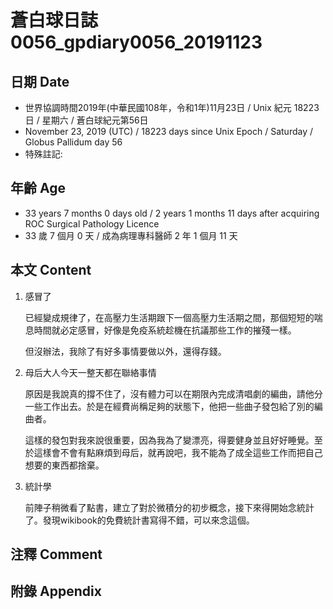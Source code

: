 [_metadata_:encoding]: - "utf-8"
[_metadata_:fileformat]: - "markdown"
[_metadata_:MIME_type]: - "text/plain"
[_metadata_:markdown_version]: - "commonmark version 0.29"
[_metadata_:markdown_spec]: - "https://spec.commonmark.org/0.29/"

# 蒼白球日誌0056_gpdiary0056_20191123 #

## 日期 Date ##

* 世界協調時間2019年(中華民國108年，令和1年)11月23日 / Unix 紀元 18223 日 / 星期六 / 蒼白球紀元第56日
* November 23, 2019 (UTC) / 18223 days since Unix Epoch / Saturday / Globus Pallidum day 56
* 特殊註記:

## 年齡 Age ##

* 33 years 7 months 0 days old / 2 years 1 months 11 days after acquiring ROC Surgical Pathology Licence
* 33 歲 7 個月 0 天 / 成為病理專科醫師 2 年 1 個月 11 天

## 本文 Content ##

1. 感冒了

    已經變成規律了，在高壓力生活期跟下一個高壓力生活期之間，那個短短的喘息時間就必定感冒，好像是免疫系統趁機在抗議那些工作的摧殘一樣。

    但沒辦法，我除了有好多事情要做以外，還得存錢。

2. 母后大人今天一整天都在聯絡事情

    原因是我說真的撐不住了，沒有體力可以在期限內完成清唱劇的編曲，請他分一些工作出去。於是在經費尚稱足夠的狀態下，他把一些曲子發包給了別的編曲者。

    這樣的發包對我來說很重要，因為我為了變漂亮，得要健身並且好好睡覺。至於這樣會不會有點麻煩到母后，就再說吧，我不能為了成全這些工作而把自己想要的東西都捨棄。

3. 統計學

    前陣子稍微看了點書，建立了對於微積分的初步概念，接下來得開始念統計了。發現wikibook的免費統計書寫得不錯，可以來念這個。

## 注釋 Comment ##

## 附錄 Appendix ##

